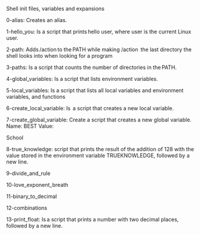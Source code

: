 Shell init files, variables and expansions

0-alias: Creates an alias. 

1-hello_you: Is a script that prints hello user, where user is the current Linux user. 

2-path: Adds /action to the PATH while making /action  the last directory the shell looks into when looking for a program 

3-paths: Is a script that counts the number of directories in the PATH. 

4-global_variables: Is a script that lists environment variables. 

5-local_variables: Is a script that lists all local variables and environment variables, and functions 

6-create_local_variable: Is  a script that creates a new local variable. 

7-create_global_variable: Create a script that creates a new global variable. Name: BEST Value:  

School 

8-true_knowledge: script that prints the result of the addition of 128 with the value stored in the environment variable TRUEKNOWLEDGE, followed by a new line. 

9-divide_and_rule 

10-love_exponent_breath 

11-binary_to_decimal 

12-combinations 

13-print_float: Is a script that prints a number with two decimal places, followed by a new line. 
